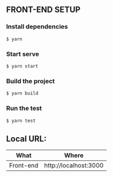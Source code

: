 ## FRONT-END SETUP

### Install dependencies

    $ yarn

### Start serve

    $ yarn start

### Build the project

    $ yarn build

### Run the test

    $ yarn test

## Local URL:

What           | Where
---------------|----------------------
Front-end      | http://localhost:3000
